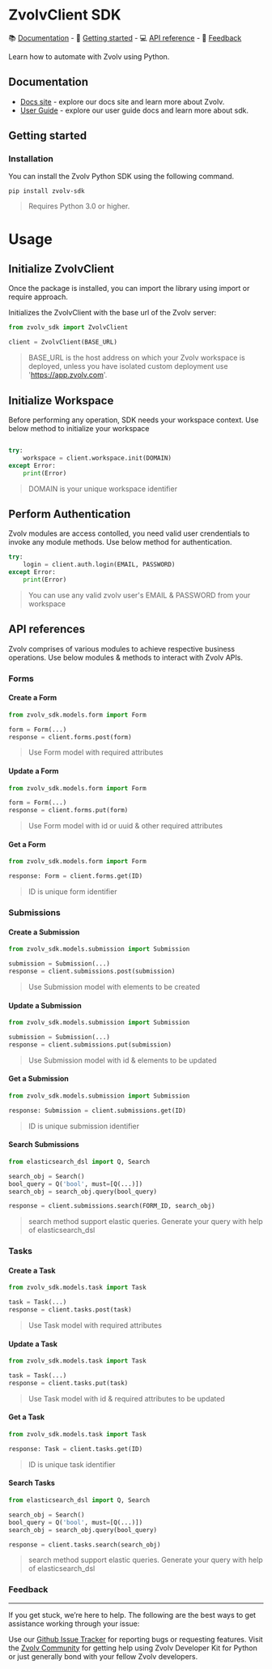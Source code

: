 # ZvolvClient SDK

<div>
📚 <a href="#documentation">Documentation</a> - 🚀 <a href="#getting-started">Getting started</a> - 💻 <a href="#api-reference">API reference</a> - 💬 <a href="#feedback">Feedback</a>
</div>


Learn how to automate with Zvolv using Python.
## Documentation
- [Docs site](https://python-zvolv-sdk.readthedocs.io/) - explore our docs site and learn more about Zvolv.
- [User Guide](https://github.com/zvolvapi/python-zvolv-sdk/blob/main/UserGuide.md) - explore our user guide docs and learn more about sdk.

## Getting started
### Installation
You can install the Zvolv Python SDK using the following command.
```
pip install zvolv-sdk
```

> Requires Python 3.0 or higher.

# Usage
## Initialize ZvolvClient

Once the package is installed, you can import the library using import or require approach.

Initializes the ZvolvClient with the base url of the Zvolv server:

```python
from zvolv_sdk import ZvolvClient

client = ZvolvClient(BASE_URL)

```
> BASE_URL is the host address on which your Zvolv workspace is deployed, unless you have isolated custom deployment use 'https://app.zvolv.com'.

## Initialize Workspace

Before performing any operation, SDK needs your workspace context. Use below method to initialize your workspace

```python

try:
    workspace = client.workspace.init(DOMAIN)
except Error:
    print(Error)

```
> DOMAIN is your unique workspace identifier

## Perform Authentication

Zvolv modules are access contolled, you need valid user crendentials to invoke any module methods. Use below method for authentication.

```python
try:
    login = client.auth.login(EMAIL, PASSWORD)
except Error:
    print(Error)
```
> You can use any valid zvolv user's EMAIL & PASSWORD from your workspace

## API references
Zvolv comprises of various modules to achieve respective business operations. Use below modules & methods to interact with Zvolv APIs.

### Forms
#### Create a Form
```python
from zvolv_sdk.models.form import Form

form = Form(...)
response = client.forms.post(form)
```
> Use Form model with required attributes

#### Update a Form
```python
from zvolv_sdk.models.form import Form

form = Form(...)
response = client.forms.put(form)
```
> Use Form model with id or uuid & other required attributes

#### Get a Form
```python
from zvolv_sdk.models.form import Form

response: Form = client.forms.get(ID)
```
> ID is unique form identifier


### Submissions
#### Create a Submission
```python
from zvolv_sdk.models.submission import Submission

submission = Submission(...)
response = client.submissions.post(submission)
```
> Use Submission model with elements to be created

#### Update a Submission
```python
from zvolv_sdk.models.submission import Submission

submission = Submission(...)
response = client.submissions.put(submission)
```
> Use Submission model with id & elements to be updated

#### Get a Submission
```python
from zvolv_sdk.models.submission import Submission

response: Submission = client.submissions.get(ID)
```
> ID is unique submission identifier

#### Search Submissions
```python
from elasticsearch_dsl import Q, Search

search_obj = Search()
bool_query = Q('bool', must=[Q(...)])
search_obj = search_obj.query(bool_query)

response = client.submissions.search(FORM_ID, search_obj)
```
> search method support elastic queries. Generate your query with help of elasticsearch_dsl


### Tasks
#### Create a Task
```python
from zvolv_sdk.models.task import Task

task = Task(...)
response = client.tasks.post(task)
```
> Use Task model with required attributes

#### Update a Task
```python
from zvolv_sdk.models.task import Task

task = Task(...)
response = client.tasks.put(task)
```
> Use Task model with id & required attributes to be updated

#### Get a Task
```python
from zvolv_sdk.models.task import Task

response: Task = client.tasks.get(ID)
```
> ID is unique task identifier

#### Search Tasks
```python
from elasticsearch_dsl import Q, Search

search_obj = Search()
bool_query = Q('bool', must=[Q(...)])
search_obj = search_obj.query(bool_query)

response = client.tasks.search(search_obj)
```
> search method support elastic queries. Generate your query with help of elasticsearch_dsl


### Feedback

---

If you get stuck, we’re here to help. The following are the best ways to get assistance working through your issue:

Use our [Github Issue Tracker][gh-issues] for reporting bugs or requesting features.
Visit the [Zvolv Community][zvolv-community] for getting help using Zvolv Developer Kit for Python or just generally bond with your fellow Zvolv developers.

<!-- Markdown links -->


[pypi-url]: https://pypi.org/project/slack-sdk/
[python-version]: https://img.shields.io/pypi/pyversions/slack-sdk.svg
[build-image]: https://github.com/slackapi/python-slack-sdk/workflows/CI%20Build/badge.svg
[build-url]: https://github.com/slackapi/python-slack-sdk/actions?query=workflow%3A%22CI+Build%22
[codecov-image]: https://codecov.io/gh/slackapi/python-slack-sdk/branch/main/graph/badge.svg
[codecov-url]: https://codecov.io/gh/slackapi/python-slack-sdk
[contact-image]: https://img.shields.io/badge/contact-support-green.svg
[contact-url]: https://slack.com/support
[slackclientv1]: https://github.com/slackapi/python-slackclient/tree/v1
[api-methods]: https://api.slack.com/methods
[rtm-docs]: https://api.slack.com/rtm
[events-docs]: https://api.slack.com/events-api
[bolt-python]: https://github.com/slackapi/bolt-python
[pypi]: https://pypi.org/
[gh-issues]: https://github.com/zvolvapi/python-zvolv-sdk/issues
[zvolv-community]: https://zvolv.com/
[urllib]: https://docs.python.org/3/library/urllib.request.html
